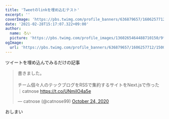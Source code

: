 ```yaml
---
title: 'Tweetのlinkを埋め込むテスト'
excerpt: ''
coverImage: 'https://pbs.twimg.com/profile_banners/636879657/1606257712/1500x500'
date: '2021-02-28T15:17:07.322+09:00'
author:
  name: ろい
  picture: 'https://pbs.twimg.com/profile_images/1360265464488710150/9tFz-ycm_400x400.jpg'
ogImage:
  url: 'https://pbs.twimg.com/profile_banners/636879657/1606257712/1500x500'
---
```


ツイートを埋め込んでみるだけの記事
<blockquote class="twitter-tweet"><p lang="ja" dir="ltr">書きました。<br><br>チーム個々人のテックブログをRSSで集約するサイトをNext.jsで作った｜catnose <a href="https://t.co/UNmiIO4a5e">https://t.co/UNmiIO4a5e</a></p>&mdash; catnose (@catnose99) <a href="https://twitter.com/catnose99/status/1319921179084222466?ref_src=twsrc%5Etfw">October 24, 2020</a></blockquote> <script async src="https://platform.twitter.com/widgets.js" charset="utf-8"></script>

おしまい